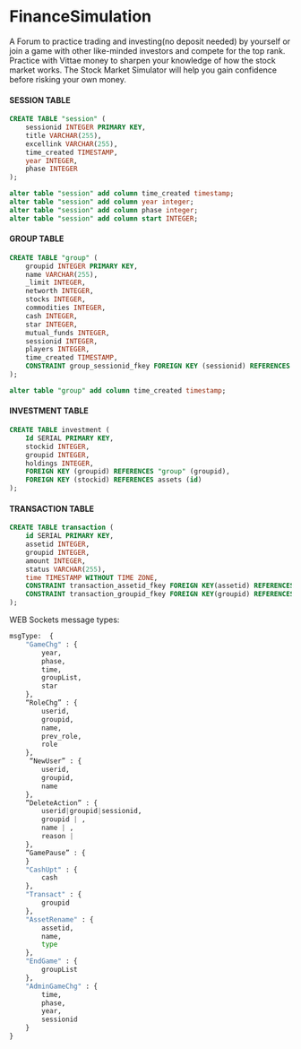 # FinanceSimulation
A Forum to practice trading and investing(no deposit needed) by yourself or join a game with other  like-minded investors and compete for the top rank. Practice with Vittae money to sharpen your knowledge of how the stock market  works. The Stock Market Simulator will help you gain confidence before risking your own money.

<h4>SESSION TABLE</h4>

```sql
CREATE TABLE "session" (
    sessionid INTEGER PRIMARY KEY,
    title VARCHAR(255),
    excellink VARCHAR(255),
    time_created TIMESTAMP,
    year INTEGER,
    phase INTEGER
);
```
```sql
alter table "session" add column time_created timestamp;
alter table "session" add column year integer;
alter table "session" add column phase integer;
alter table "session" add column start INTEGER;
```
<h4>GROUP TABLE</h4>

```sql
CREATE TABLE "group" (
    groupid INTEGER PRIMARY KEY,
    name VARCHAR(255),
    _limit INTEGER,
    networth INTEGER,
    stocks INTEGER,
    commodities INTEGER,
    cash INTEGER,
    star INTEGER,
    mutual_funds INTEGER,
    sessionid INTEGER,
    players INTEGER,
    time_created TIMESTAMP,
    CONSTRAINT group_sessionid_fkey FOREIGN KEY (sessionid) REFERENCES "session"(sessionid)
);
```
```sql
alter table "group" add column time_created timestamp;
```
<h4>INVESTMENT TABLE</h4>

```sql
CREATE TABLE investment (
    Id SERIAL PRIMARY KEY,
    stockid INTEGER,
    groupid INTEGER,
    holdings INTEGER,
    FOREIGN KEY (groupid) REFERENCES "group" (groupid),
    FOREIGN KEY (stockid) REFERENCES assets (id)
);
```
<h4>TRANSACTION TABLE</h4>

```sql
CREATE TABLE transaction (
    id SERIAL PRIMARY KEY,
    assetid INTEGER, 
    groupid INTEGER, 
    amount INTEGER, 
    status VARCHAR(255),
    time TIMESTAMP WITHOUT TIME ZONE, 
    CONSTRAINT transaction_assetid_fkey FOREIGN KEY(assetid) REFERENCES assets(id),
    CONSTRAINT transaction_groupid_fkey FOREIGN KEY(groupid) REFERENCES "group"(groupid)
);
```
WEB Sockets message types:
```python
msgType:  {
    "GameChg" : {
        year,
        phase,
        time,
        groupList,
        star
    },
    “RoleChg” : {
        userid,
        groupid,
        name,
        prev_role,
        role
    },
     “NewUser” : {
        userid,
        groupid,
        name
    },
    ”DeleteAction” : {
        userid|groupid|sessionid,
        groupid | ,
        name | ,
        reason |  
    },
    ”GamePause” : {
    }
    "CashUpt" : {
        cash
    },
    "Transact" : {
        groupid
    },
    "AssetRename" : {
        assetid,
        name,
        type
    },
    "EndGame" : {
        groupList
    },
    "AdminGameChg" : {
        time,
        phase,
        year,
        sessionid
    }
}
```

